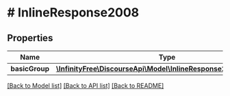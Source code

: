 # # InlineResponse2008

## Properties

Name | Type | Description | Notes
------------ | ------------- | ------------- | -------------
**basicGroup** | [**\InfinityFree\DiscourseApi\Model\InlineResponse2008BasicGroup**](InlineResponse2008BasicGroup.md) |  |

[[Back to Model list]](../../README.md#models) [[Back to API list]](../../README.md#endpoints) [[Back to README]](../../README.md)
